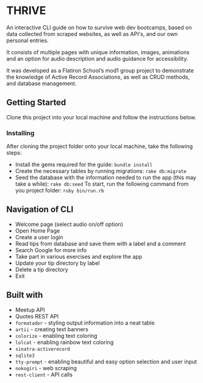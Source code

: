 # THRIVE

An interactive CLI guide on how to survive web dev bootcamps, based on data collected from scraped websites, as well as API's, and our own personal entries.

It consists of multiple pages with unique information, images, animations and an option for audio description and audio guidance for accessibility.

It was developed as a Flatiron School’s mod1 group project to demonstrate the knowledge of Active Record Associations, as well as CRUD methods, and database management. 



## Getting Started
Clone this project into your local machine and follow the instructions below.

### Installing
After cloning the project folder onto your local machine, take the following steps:

- Install the gems required for the guide: `bundle install`
- Create the necessary tables by running migrations: `rake db:migrate`
- Seed the database with the information needed to run the app (this may take a while): `rake db:seed`
To start, run the following command from you project folder: `ruby bin/run.rb`


## Navigation of CLI

- Welcome page (select audio on/off option)
- Open Home Page
- Create a user login
- Read tips from database and save them with a label and a comment
- Search Google for more info
- Take part in various exercises and explore the app
- Update your tip directory by label
- Delete a tip directory
- Exit

## Built with

- Meetup API
- Quotes REST API
- `formatador` - styling output information into a neat table
- `artii` - creating text banners
- `colorize` - enabling text coloring
- `lolcat` - enabling rainbow text coloring
- `sinatra-activerecord`
- `sqlite3`
- `tty-prompt` - enabling beautiful and easy option selection and user input
- `nokogiri` - web scraping
- `rest-client` - API calls
